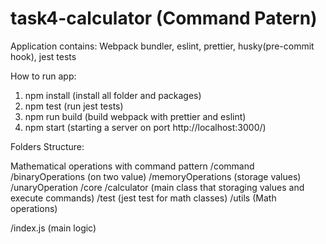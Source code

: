 # task4-calculator (Command Patern)
Application contains:
Webpack bundler, eslint, prettier, husky(pre-commit hook), jest tests

How to run app:
1. npm install (install all folder and packages)
2. npm test (run jest tests)
3. npm run build (build webpack with prettier and eslint)
4. npm start (starting a server on port http://localhost:3000/)

Folders Structure:

Mathematical operations with command pattern
/command
/binaryOperations (on two value)
/memoryOperations (storage values)
/unaryOperation
/core
/calculator (main class that storaging values and execute commands)
/test (jest test for math classes)
/utils (Math operations)

/index.js (main logic)
